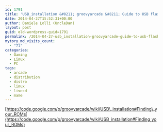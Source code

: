 ```yaml
---
id: 1791
title: 'USB_installation &#8211; groovyarcade &#8211; Guide to USB flash drive installation. &#8211; Arcade GNU/Linux system liveCD/liveUSB 64 or 32 bit &#8211; Google Project Hosting'
date: 2014-04-27T15:52:31+00:00
author: Daniele Lolli (UncleDan)
layout: post
guid: old-wordpress-guid=1791
permalink: /2014-04-27-usb_installation-groovyarcade-guide-to-usb-flash-drive-installation-arcade-gnulinux-system-livecdliveusb-64-or-32-bit-google-project-hosting.html
mytory_md_visits_count:
  - "71"
categories:
  - Gaming
  - Linux
  - PC
tags:
  - arcade
  - distribution
  - distro
  - linux
  - livecd
  - mame
---
```

[https://code.google.com/p/groovyarcade/wiki/USB\_installation#Finding\_your_ROMs](https://code.google.com/p/groovyarcade/wiki/USB_installation#Finding_your_ROMs)